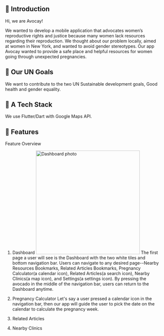 ## 🥑 Introduction

Hi, we are Avocay!

We wanted to develop a mobile application that advocates women’s reproductive rights and justice because many women lack resources regarding their reproduction. We thought about our problem locally, aimed at women in New York, and wanted to avoid gender stereotypes. Our app Avocay wanted to provide a safe place and helpful resources for women going through unexpected pregnancies. 

## 🥑 Our UN Goals

We want to contribute to the two UN Sustainable development goals, Good health and gender equality. 

## 🥑 A Tech Stack

We use Flutter/Dart with Google Maps API.

## 🥑 Features

Feature Overview
1. Dashboard 
<img width="337" alt="Dashboard photo" src="https://github.com/2023-GDSC-Challenge-Columbia-Project/frontend/assets/94277988/080cbe7e-c2ee-41ee-93e7-0e4c83ed54e8"> The first page a user will see is the Dashboard with the two white tiles and bottom navigation bar. Users can navigate to any desired page--Nearby Resources Bookmarks, Related Articles Bookmarks, Pregnancy Calculator(a calendar icon), Related Articles(a search icon), Nearby Clinics(a map icon), and Settings(a settings icon). By pressing the avocado in the middle of the navigation bar, users can return to the Dashboard anytime.

2. Pregnancy Calculator
Let's say a user pressed a calendar icon in the navigation bar, then our app will guide the user to pick the date on the calendar to calculate the pregnancy week. 

4. Related Articles
5. Nearby Clinics

